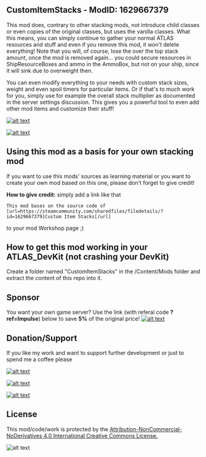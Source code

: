 ## CustomItemStacks - ModID: 1629667379
This mod does, contrary to other stacking mods, not introduce child classes or even copies of the original classes, but uses the vanilla classes. What this means, you can simply continue to gather your normal ATLAS resources and stuff and even if you remove this mod, it won't delete everything! Note that you will, of course, lose the over the top stack amount, once the mod is removed again... you could secure resources in ShipResourceBoxes and ammo in the AmmoBox, but not on your ship, since it will sink due to overweight then.

You can even modify everything to your needs with custom stack sizes, weight and even spoil timers for particular items. Or if that's to much work for you, simply use for example the overall stack multiplier as documented in the server settings discussion. This gives you a powerful tool to even add other mod items and customize their stuff!

[![alt text](https://i.imgur.com/x4YkqgY.jpg "Default ItemSettings")](https://drive.google.com/open?id=1gxikojJzbMFDO_31G4KryuVauTbGo_RNEc-P7g7qKoE)

[![alt text](https://i.imgur.com/qHUWkAc.jpg "Default ItemSettings")](https://drive.google.com/open?id=1gxikojJzbMFDO_31G4KryuVauTbGo_RNEc-P7g7qKoE)


## Using this mod as a basis for your own stacking mod
If you want to use this mods' sources as learning material or you want to create your own mod based on this one, please don't forget to give credit!

**How to give credit:** simply add a link like that 
```
This mod bases on the source code of [url=https://steamcommunity.com/sharedfiles/filedetails/?id=1629667379]Custom Item Stacks[/url]
```
to your mod Workshop page ;)

## How to get this mod working in your ATLAS_DevKit (not crashing your DevKit)
Create a folder named "CustomItemStacks" in the /Content/Mods folder and extract the content of this repo into it.

## Sponsor
You want your own game server? Use the link (with referal code **?ref=Impulse**) below to save **5%** of the original price!
[![alt text](https://i.imgur.com/kPuuDSj.png "G-Protal")](https://www.g-portal.com?ref=Impulse)

## Donation/Support
If you like my work and want to support further development or just to spend me a coffee please

[![alt text](https://i.imgur.com/Y0XkUcd.png "Paypal $")](https://www.paypal.com/cgi-bin/webscr?cmd=_s-xclick&hosted_button_id=S3WQNNSVY8VAL)

[![alt text](https://i.imgur.com/xezX26q.png "Paypal €")](https://www.paypal.com/cgi-bin/webscr?cmd=_s-xclick&hosted_button_id=VQRPA46YADD9J)

[![alt text](https://i.imgur.com/nLOjZGb.png "Become a Patreon")](https://www.patreon.com/user?u=5515247)

## License
This mod/code/work is protected by the
[Attribution-NonCommercial-NoDerivatives 4.0 International Creative Commons License.](http://creativecommons.org/licenses/by-nc-nd/4.0/legalcode)

![alt text](https://i.imgur.com/Ag8OZgE.png "CCv4")
